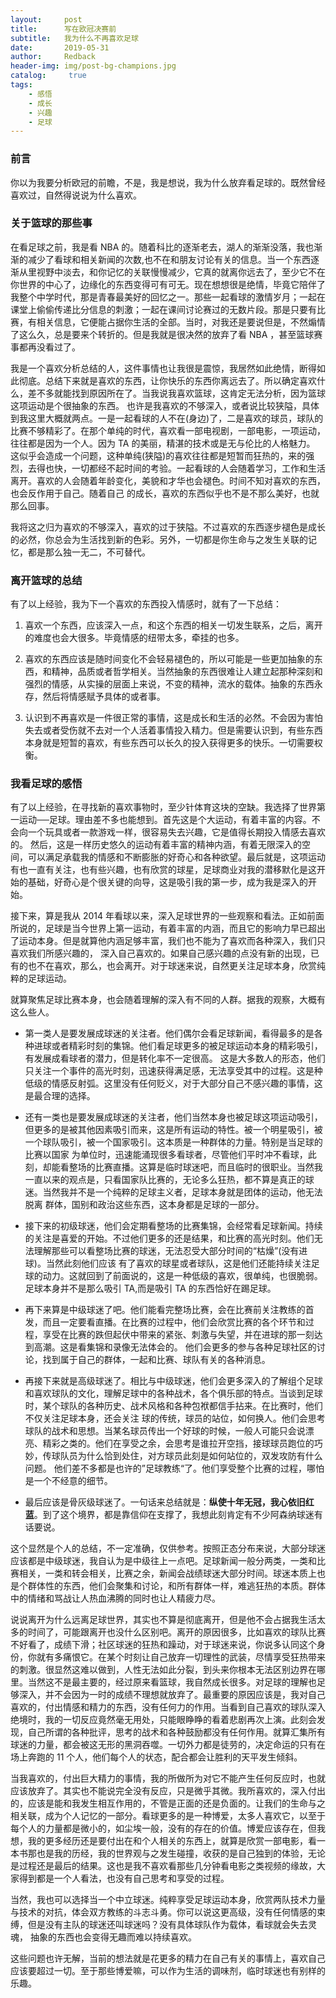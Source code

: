 ```yaml
---
layout:     post
title:      写在欧冠决赛前
subtitle:   我为什么不再喜欢足球
date:       2019-05-31
author:     Redback
header-img: img/post-bg-champions.jpg
catalog: 	 true
tags:
    - 感悟
    - 成长
    - 兴趣
    - 足球
---
```


### 前言

你以为我要分析欧冠的前瞻，不是，我是想说，我为什么放弃看足球的。既然曾经喜欢过，自然得说说为什么喜欢。

### 关于篮球的那些事

在看足球之前，我是看 NBA 的。随着科比的逐渐老去，湖人的渐渐没落，我也渐渐的减少了看球和相关新闻的次数,也不在和朋友讨论有关的信息。当一个东西逐渐从里视野中淡去，和你记忆的关联慢慢减少，它真的就离你远去了，至少它不在你世界的中心了，边缘化的东西变得可有可无。现在想想很是绝情，毕竟它陪伴了我整个中学时代，那是青春最美好的回忆之一。那些一起看球的激情岁月；一起在课堂上偷偷传递比分信息的刺激；一起在课间讨论赛过的无数片段。那是只要有比赛，有相关信息，它便能占据你生活的全部。当时，对我还是要说但是，不然煽情了这么久，总是要来个转折的。但是我就是很决然的放弃了看 NBA ，甚至篮球赛事都再没看过了。

我是一个喜欢分析总结的人，这件事情也让我很是震惊，我居然如此绝情，断得如此彻底。总结下来就是喜欢的东西，让你快乐的东西你离远去了。所以确定喜欢什么，差不多就能找到原因所在了。当我说我喜欢篮球，这肯定无法分析，因为篮球这项运动是个很抽象的东西。
也许是我喜欢的不够深入，或者说比较狭隘，具体到我这里大概就两点。一是一起看球的人不在(身边)了，二是喜欢的球员，球队的比赛不够精彩了。在那个单纯的时代，喜欢看一部电视剧，一部电影，一项运动，往往都是因为一个人。因为 TA 的美丽，精湛的技术或是无与伦比的人格魅力。
这似乎会造成一个问题，这种单纯(狭隘)的喜欢往往都是短暂而狂热的，来的强烈，去得也快，一切都经不起时间的考验。一起看球的人会随着学习，工作和生活离开。喜欢的人会随着年龄变化，美貌和才华也会褪色。时间不知对喜欢的东西，也会反作用于自己。随着自己
的成长，喜欢的东西似乎也不是不那么美好，也就那么回事。

我将这之归为喜欢的不够深入，喜欢的过于狭隘。不过喜欢的东西逐步褪色是成长的必然，你总会为生活找到新的色彩。另外，一切都是你生命与之发生关联的记忆，都是那么独一无二，不可替代。

### 离开篮球的总结

有了以上经验，我为下一个喜欢的东西投入情感时，就有了一下总结：

1. 喜欢一个东西，应该深入一点，和这个东西的相关一切发生联系，之后，离开的难度也会大很多。毕竟情感的纽带太多，牵挂的也多。
   
2. 喜欢的东西应该是随时间变化不会轻易褪色的，所以可能是一些更加抽象的东西，和精神，品质或者哲学相关。当然抽象的东西很难让人建立起那种深刻和强烈的情感，从实操的层面上来说，不变的精神，流水的载体。抽象的东西永存，然后将情感赋予具体的或者事。

3. 认识到不再喜欢是一件很正常的事情，这是成长和生活的必然。不会因为害怕失去或者受伤就不去对一个人活着事情投入精力。但是需要认识到，有些东西本身就是短暂的喜欢，有些东西可以长久的投入获得更多的快乐。一切需要权衡。

### 我看足球的感悟

有了以上经验，在寻找新的喜欢事物时，至少针体育这块的空缺。我选择了世界第一运动──足球。理由差不多也能想到。首先这是个大运动，有着丰富的内容。不会向一个玩具或者一款游戏一样，很容易失去兴趣，它是值得长期投入情感去喜欢的。
然后，这是一样历史悠久的运动有着丰富的精神内涵，有着无限深入的空间，可以满足承载我的情感和不断膨胀的好奇心和各种欲望。最后就是，这项运动有也一直有关注，也有些兴趣，也有欣赏的球星，足球商业对我的潜移默化是这开始的基础，好奇心是个很关键的向导，这是吸引我的第一步，成为我是深入的开始。

接下来，算是我从 2014 年看球以来，深入足球世界的一些观察和看法。正如前面所说的，足球是当今世界上第一运动，有着丰富的内涵，而且它的影响力早已超出了运动本身。但是就算他内涵足够丰富，我们也不能为了喜欢而各种深入，我们只喜欢我们所感兴趣的，
深入自己喜欢的。如果自己感兴趣的点没有新的出现，已有的也不在喜欢，那么，也会离开。对于球迷来说，自然更关注足球本身，欣赏纯粹的足球运动。

就算聚焦足球比赛本身，也会随着理解的深入有不同的人群。据我的观察，大概有这么些人。

- 第一类人是要发展成球迷的关注者。他们偶尔会看足球新闻，看得最多的是各种进球或者精彩时刻的集锦。他们看足球更多的被足球运动本身的精彩吸引，有发展成看球者的潜力，但是转化率不一定很高。
这是大多数人的形态，他们只关注一个事件的高光时刻，迅速获得满足感，无法享受其中的过程。这是种低级的情感反射弧。这里没有任何贬义，对于大部分自己不感兴趣的事情，这是最合理的选择。

- 还有一类也是要发展成球迷的关注者，他们当然本身也被足球这项运动吸引，但更多的是被其他因素吸引而来，这是所有运动的特性。被一个明星吸引，被一个球队吸引，被一个国家吸引。这本质是一种群体的力量。特别是当足球的比赛以国家
为单位时，迅速能涌现很多看球者，尽管他们平时冲不看球，此刻，却能看整场的比赛直播。这算是临时球迷吧，而且临时的很职业。当然我一直以来的观点是，只看国家队比赛的，无论多么狂热，都不算是真正的球迷。当然我并不是一个纯粹的足球主义者，足球本身就是团体的运动，他无法脱离
群体，国别和政治这些东西，这本身都是足球的一部分。

- 接下来的初级球迷，他们会定期看整场的比赛集锦，会经常看足球新闻。持续的关注是喜爱的开始。不过他们更多的还是结果，和比赛的高光时刻。他们无法理解那些可以看整场比赛的球迷，无法忍受大部分时间的“枯燥”(没有进球)。当然此刻他们应该
有了喜欢的球星或者球队，这是他们还能持续关注足球的动力。这就回到了前面说的，这是一种低级的喜欢，很单纯，也很脆弱。足球本身并不是那么吸引 TA,而是吸引 TA 的东西恰好在踢足球。

- 再下来算是中级球迷了吧。他们能看完整场比赛，会在比赛前关注教练的首发，而且一定要看直播。在比赛的过程中，他们会欣赏比赛的各个环节和过程，享受在比赛的跌但起伏中带来的紧张、刺激与失望，并在进球的那一刻达到高潮。这是看集锦和录像无法体会的。
他们会更多的参与各种足球社区的讨论，找到属于自己的群体，一起和比赛、球队有关的各种消息。

- 再接下来就是高级球迷了。相比与中级球迷，他们会更多深入的了解组个足球和喜欢球队的文化，理解足球中的各种战术，各个俱乐部的特点。当谈到足球时，某个球队的各种历史、战术风格和各种包袱都信手拈来。在比赛时，他们不仅关注足球本身，还会关注
球的传统，球员的站位，如何换人。他们会思考球队的战术和思想。当某名球员传出一个好球的时候，一般人可能只会说漂亮、精彩之类的。他们在享受之余，会思考是谁拉开空挡，接球球员跑位的巧妙，传球队员为什么恰到处住，对方球员此刻是如何站位的，双发攻防有什么问题。
他们差不多都是也许的”足球教练“了。他们享受整个比赛的过程，哪怕是一个不经意的细节。

- 最后应该是骨灰级球迷了。一句话来总结就是：**纵使十年无冠，我心依旧红蓝**。到了这个境界，都是靠信仰在支撑了，我想此刻肯定有不少阿森纳球迷有话要说。


这个显然是个人的总结，不一定准确，仅供参考。按照正态分布来说，大部分球迷应该都是中级球迷，我自认为是中级往上一点吧。足球新闻一般分两类，一类和比赛相关，一类和转会相关，比赛之余，新闻会战绩球迷大部分时间。球迷本质上也是个群体性的东西，他们会聚集和讨论，和所有群体一样，难逃狂热的本质。群体中的情绪和骂战让人热血沸腾的同时也让人精疲力尽。

说说离开为什么远离足球世界，其实也不算是彻底离开，但是他不会占据我生活太多的时间了，可能跟离开也没什么区别吧。离开的原因很多，比如喜欢的球队比赛不好看了，成绩下滑；社区球迷的狂热和躁动，对于球迷来说，你说多认同这个身份，你就有多痛恨它。在某个时刻让自己放弃一切理性的武装，尽情享受狂热带来的刺激。很显然这难以做到，人性无法如此分裂，到头来你根本无法区别边界在哪里。当然这不是最主要的，经过原来看篮球，我自然成长很多。对足球的理解也足够深入，并不会因为一时的成绩不理想就放弃了。最重要的原因应该是，我对自己喜欢的，付出情感和精力的东西，没有任何力的作用。当看到自己喜欢的球队深入绝境时，我的一切反应竟然毫无用处，只能眼睁睁的看着悲剧再次上演。此刻会发现，自己所谓的各种批评，思考的战术和各种鼓励都没有任何作用。就算汇集所有球迷的力量，都会被这无形的黑洞吞噬。一切外力都是徒劳的，决定命运的只有在场上奔跑的 11 个人，他们每个人的状态，配合都会让胜利的天平发生倾斜。

当我喜欢的，付出巨大精力的事情，我的所做所为对它不能产生任何反应时，也就应该放弃了。其实也不能说完全没有反应，只是微乎其微。我所喜欢的，深入付出的，应该是能和我发生相互作用的，不管是正面的还是负面的。让我们的生命与之相关联，成为个人记忆的一部分。看球更多的是一种博爱，太多人喜欢它，以至于每个人的力量都是微小的，如尘埃一般，没有的存在的价值。博爱应该存在，但我想，我的更多经历还是要付出在和个人相关的东西上，就算是欣赏一部电影，看一本书那也是我的历经，我的世界观与之发生碰撞，收获的是自己独到的体验，无论是过程还是最后的结果。这也是我不喜欢看那些几分钟看电影之类视频的缘故，大家得到都是一个人看法，也没有自己思考和享受的过程。

当然，我也可以选择当一个中立球迷。纯粹享受足球运动本身，欣赏两队技术力量与技术的对抗，体会双方教练的斗志斗勇。你可以说这更高级，没有任何情感的束缚，但是没有主队的球迷还叫球迷吗？没有具体球队作为载体，看球就会失去灵魂，
抽象的东西也会变得无趣而难以持续喜欢。

这些问题也许无解，当前的想法就是花更多的精力在自己有关的事情上，喜欢自己应该要超过一切。至于那些博爱嘛，可以作为生活的调味剂，临时球迷也有别样的乐趣。

